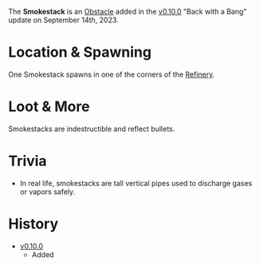 The **Smokestack** is an [Obstacle](/obstacles) added in the [v0.10.0](https://github.com/HasangerGames/suroi/releases/tag/v0.10.0) "Back with a Bang" update on September 14th, 2023.

# Location & Spawning

One Smokestack spawns in one of the corners of the [Refinery](/buildings/refinery).

# Loot & More

Smokestacks are indestructible and reflect bullets.

# Trivia

- In real life, smokestacks are tall vertical pipes used to discharge gases or vapors safely.

# History

- [v0.10.0](https://github.com/HasangerGames/suroi/releases/tag/v0.10.0)
  - Added